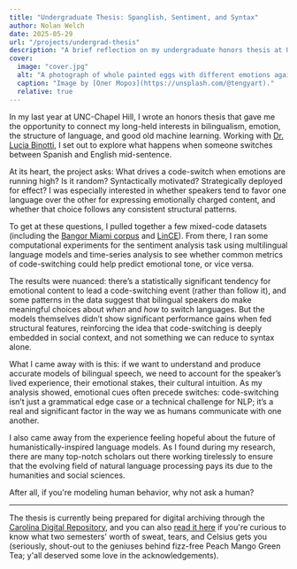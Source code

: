 ```yaml
---
title: "Undergraduate Thesis: Spanglish, Sentiment, and Syntax"
author: Nolan Welch
date: 2025-05-29
url: "/projects/undergrad-thesis"
description: "A brief reflection on my undergraduate honors thesis at UNC-Chapel Hill."
cover:
  image: "cover.jpg"
  alt: "A photograph of whole painted eggs with different emotions against a background of blurred spices and a smooth gray wall."
  caption: "Image by [Олег Мороз](https://unsplash.com/@tengyart)."
  relative: true
---
```


In my last year at UNC-Chapel Hill, I wrote an honors thesis that gave me the opportunity to connect my long-held interests in bilingualism, emotion, the structure of language, and good old machine learning. Working with [Dr. Lucia Binotti](https://romancestudies.unc.edu/faculty-member/lucia-binotti/), I set out to explore what happens when someone switches between Spanish and English mid-sentence.

At its heart, the project asks: What drives a code-switch when emotions are running high? Is it random? Syntactically motivated? Strategically deployed for effect? I was especially interested in whether speakers tend to favor one language over the other for expressing emotionally charged content, and whether that choice follows any consistent structural patterns.

To get at these questions, I pulled together a few mixed-code datasets (including the [Bangor Miami corpus](https://doi.org/10.21415/T5J01D) and [LinCE](https://ritual.uh.edu/lince/)). From there, I ran some computational experiments for the sentiment analysis task using multilingual language models and time-series analysis to see whether common metrics of code-switching could help predict emotional tone, or vice versa.

The results were nuanced: there’s a statistically significant tendency for emotional content to lead a code-switching event (rather than follow it), and some patterns in the data suggest that bilingual speakers do make meaningful choices about _when_ and _how_ to switch languages. But the models themselves didn’t show significant performance gains when fed structural features, reinforcing the idea that code-switching is deeply embedded in social context, and not something we can reduce to syntax alone.

What I came away with is this: if we want to understand and produce accurate models of bilingual speech, we need to account for the speaker’s lived experience, their emotional stakes, their cultural intuition. As my analysis showed, emotional cues often precede switches: code-switching isn’t just a grammatical edge case or a technical challenge for NLP; it’s a real and significant factor in the way we as humans communicate with one another.

I also came away from the experience feeling hopeful about the future of humanistically-inspired language models. As I found during my research, there are many top-notch scholars out there working tirelessly to ensure that the evolving field of natural language processing pays its due to the humanities and social sciences.

After all, if you're modeling human behavior, why not ask a human?

---

The thesis is currently being prepared for digital archiving through the [Carolina Digital Repository](https://cdr.lib.unc.edu/concern/honors_theses/th83md362), and you can also [read it here](Nolan-Welch-Undergraduate-Thesis-2025.pdf) if you're curious to know what two semesters' worth of sweat, tears, and Celsius gets you (seriously, shout-out to the geniuses behind fizz-free Peach Mango Green Tea; y'all deserved some love in the acknowledgements).
